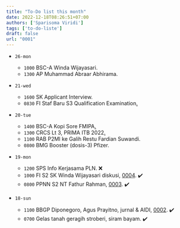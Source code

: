 ```yaml
---
title: "To-Do list this month"
date: 2022-12-18T08:26:51+07:00
authors: ['Sparisoma Viridi']
tags: ['to-do-liste']
draft: false
url: "0001"
---
```


+ `26-mon`
  - `1000` BSC-A Winda Wijayasari.
  + `1300` AP Muhammad Abraar Abhirama.

+ `21-wed`
  - `1600` SK Applicant Interview.
  - `0830` FI Staf Baru S3 Qualification Examination[.](https://docs.google.com/spreadsheets/d/1W5xyrENP8IOQSnGXFz62eLvwdiOn5rN0/edit#gid=353102878)
+ `20-tue`
  - `1400` BSC-A Kopi Sore FMIPA[.](https://bit.ly/KOPISORE20122022)
  - `1300` CRCS Lt 3, PRIMA ITB 2022[.](http://bit.ly/daftar-PRIMAITB-2022)
  - `1100` RAB P2MI ke Galih Restu Fardian Suwandi.
  - `0800` BMG Booster (dosis-3) Pfizer.
+ `19-mon`
  - `1200` SPS Info Kerjasama PLN. :x:
  - `1000` FI S2 SK Winda Wijayasari diskusi, [0004](../0004). ✔️
  - `0800` PPNN S2 NT Fathur Rahman, [0003](../0003). ✔️
+ `18-sun`
  - `1100` BBGP Diponegoro, Agus Prayitno, jurnal & AIDI, [0002](../0002). ✔️ 
  - `0700` Gelas tanah geragih stroberi, siram bayam. ✔️